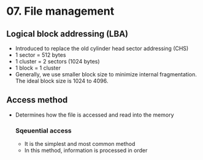 # 07. File management

## Logical block addressing (LBA)
- Introduced to replace the old cylinder head sector addressing (CHS)
- 1 sector = 512 bytes
- 1 cluster = 2 sectors (1024 bytes)
- 1 block = 1 cluster
- Generally, we use smaller block size to minimize internal fragmentation. The ideal block size is 1024 to 4096.

## Access method
- Determines how the file is accessed and read into the memory

  ### Sqeuential access
  - It is the simplest and most common method
  - In this method, information is processed in order


